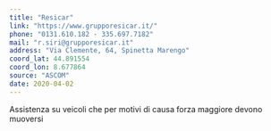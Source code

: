 ```yaml
---
title: "Resicar"
link: "https://www.grupporesicar.it/"
phone: "0131.610.182 - 335.697.7182"
mail: "r.siri@grupporesicar.it"
address: "Via Clemente, 64, Spinetta Marengo"
coord_lat: 44.891554
coord_lon: 8.677864
source: "ASCOM"
date: 2020-04-02
---
```


Assistenza su veicoli che per motivi di causa forza maggiore devono muoversi
